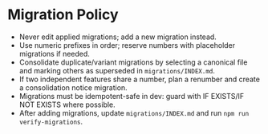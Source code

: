 # Migration Policy

- Never edit applied migrations; add a new migration instead.
- Use numeric prefixes in order; reserve numbers with placeholder migrations if needed.
- Consolidate duplicate/variant migrations by selecting a canonical file and marking others as superseded in `migrations/INDEX.md`.
- If two independent features share a number, plan a renumber and create a consolidation notice migration.
- Migrations must be idempotent-safe in dev: guard with IF EXISTS/IF NOT EXISTS where possible.
- After adding migrations, update `migrations/INDEX.md` and run `npm run verify-migrations`.
